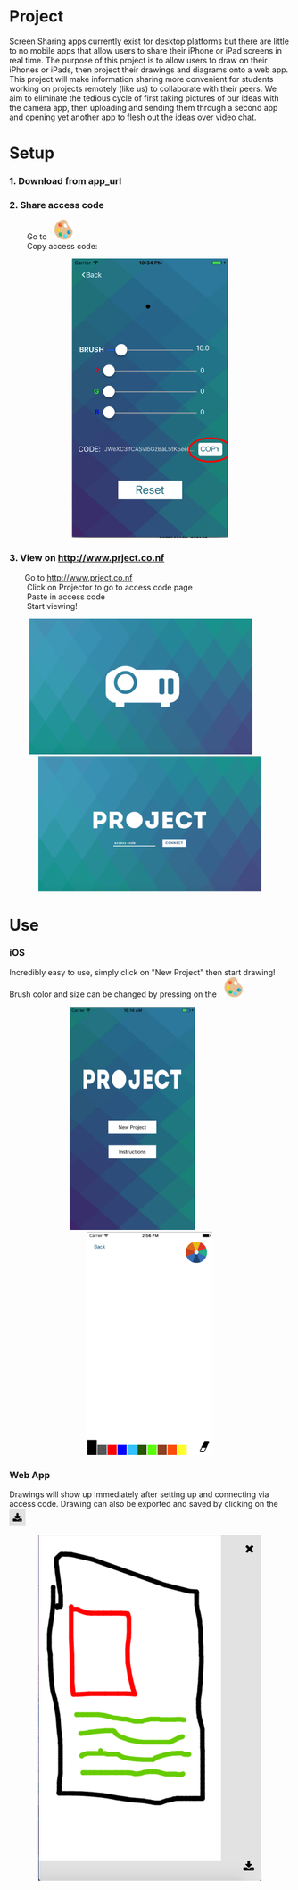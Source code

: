 # Project
Screen Sharing apps currently exist for desktop platforms but there are little to no mobile apps that allow users to share their iPhone or iPad screens in real time. The purpose of this project is to allow users to draw on their iPhones or iPads, then project their drawings and diagrams onto a web app. This project will make information sharing more convenient for students working on projects remotely (like us) to collaborate with their peers. We aim to eliminate the tedious cycle of first taking pictures of our ideas with the camera app, then uploading and sending them through a second app and opening yet another app to flesh out the ideas over video chat.

# Setup

### 1. Download from app_url

### 2. Share access code
  &nbsp; &nbsp; &nbsp; &nbsp; Go to &nbsp; <img src="https://github.com/SeraYang1/Project/blob/master/palette.png" height="36">
  <br> &nbsp; &nbsp; &nbsp; &nbsp; Copy access code: </br>
  <p align="center"> 
  <img src="https://github.com/SeraYang1/Project/blob/master/copyPage.png" height="500">
  </p>
  
### 3. View on http://www.prject.co.nf
  &nbsp; &nbsp; &nbsp; &nbsp;Go to http://www.prject.co.nf
  <br> &nbsp; &nbsp; &nbsp; &nbsp; Click on Projector to go to access code page</br>
  &nbsp; &nbsp; &nbsp; &nbsp; Paste in access code
  <br> &nbsp; &nbsp; &nbsp; &nbsp; Start viewing! </br>
   
   <p align="center"> 
   <img src="https://github.com/SeraYang1/Project/blob/master/web_home.png" width="400">  &nbsp; &nbsp; &nbsp; &nbsp; <img src="https://github.com/SeraYang1/Project/blob/master/web_access_code.png" width="400">
   </p>
   
# Use

### iOS

Incredibly easy to use, simply click on "New Project" then start drawing! Brush color and size can be changed by pressing on the &nbsp;  <img src="https://github.com/SeraYang1/Project/blob/master/palette.png" height="36">

<p align="center"> 
<img src="https://github.com/SeraYang1/Project/blob/master/iOS_home.png" height="400"> &nbsp; &nbsp; &nbsp; &nbsp; &nbsp; &nbsp; &nbsp; &nbsp;   <img src="https://github.com/SeraYang1/Project/blob/master/drawpad.png" height="400">
</p>

### Web App

Drawings will show up immediately after setting up and connecting via access code. Drawing can also be exported and saved by clicking on the &nbsp; <img src="https://github.com/SeraYang1/Project/blob/master/download.png" height="30">

<p align="center">
<img src="https://github.com/SeraYang1/Project/blob/master/example.png" width="400">
 </p>
